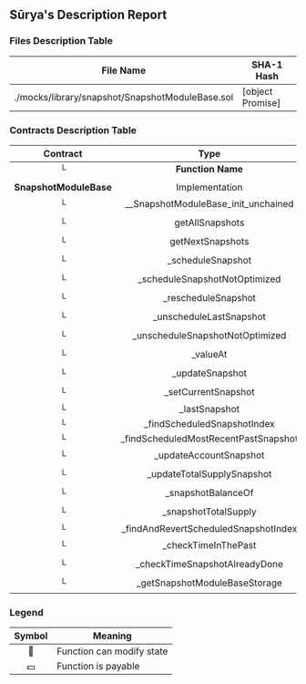 ## Sūrya's Description Report

### Files Description Table


|  File Name  |  SHA-1 Hash  |
|-------------|--------------|
| ./mocks/library/snapshot/SnapshotModuleBase.sol | [object Promise] |


### Contracts Description Table


|  Contract  |         Type        |       Bases      |                  |                 |
|:----------:|:-------------------:|:----------------:|:----------------:|:---------------:|
|     └      |  **Function Name**  |  **Visibility**  |  **Mutability**  |  **Modifiers**  |
||||||
| **SnapshotModuleBase** | Implementation | Initializable |||
| └ | __SnapshotModuleBase_init_unchained | Internal 🔒 | 🛑  | onlyInitializing |
| └ | getAllSnapshots | Public ❗️ |   |NO❗️ |
| └ | getNextSnapshots | Public ❗️ |   |NO❗️ |
| └ | _scheduleSnapshot | Internal 🔒 | 🛑  | |
| └ | _scheduleSnapshotNotOptimized | Internal 🔒 | 🛑  | |
| └ | _rescheduleSnapshot | Internal 🔒 | 🛑  | |
| └ | _unscheduleLastSnapshot | Internal 🔒 | 🛑  | |
| └ | _unscheduleSnapshotNotOptimized | Internal 🔒 | 🛑  | |
| └ | _valueAt | Internal 🔒 |   | |
| └ | _updateSnapshot | Internal 🔒 | 🛑  | |
| └ | _setCurrentSnapshot | Internal 🔒 | 🛑  | |
| └ | _lastSnapshot | Private 🔐 |   | |
| └ | _findScheduledSnapshotIndex | Private 🔐 |   | |
| └ | _findScheduledMostRecentPastSnapshot | Private 🔐 |   | |
| └ | _updateAccountSnapshot | Internal 🔒 | 🛑  | |
| └ | _updateTotalSupplySnapshot | Internal 🔒 | 🛑  | |
| └ | _snapshotBalanceOf | Internal 🔒 |   | |
| └ | _snapshotTotalSupply | Internal 🔒 |   | |
| └ | _findAndRevertScheduledSnapshotIndex | Private 🔐 |   | |
| └ | _checkTimeInThePast | Internal 🔒 |   | |
| └ | _checkTimeSnapshotAlreadyDone | Internal 🔒 |   | |
| └ | _getSnapshotModuleBaseStorage | Internal 🔒 |   | |


### Legend

|  Symbol  |  Meaning  |
|:--------:|-----------|
|    🛑    | Function can modify state |
|    💵    | Function is payable |
